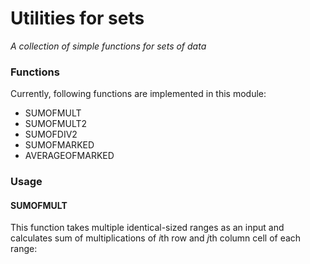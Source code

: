 # Utilities for sets
*A collection of simple functions for sets of data*

### Functions
Currently, following functions are implemented in this module:
 - SUMOFMULT
 - SUMOFMULT2
 - SUMOFDIV2
 - SUMOFMARKED
 - AVERAGEOFMARKED
 
### Usage

#### SUMOFMULT
This function takes multiple identical-sized ranges as an input and calculates sum of multiplications of *i*th row and *j*th column cell of each range:

